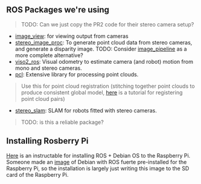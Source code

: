 ROS Packages we're using
------------------------
> TODO: Can we just copy the PR2 code for their stereo camera setup?

- [image_view](http://wiki.ros.org/image_view): for viewing output from cameras
- [stereo_image_proc](http://wiki.ros.org/stereo_image_proc): To generate point cloud data from stereo cameras, and generate a disparity image. TODO: Consider [image_pipeline](http://wiki.ros.org/image_pipeline) as a more complete alternative?
- [viso2_ros](http://wiki.ros.org/viso2_ros): Visual odometry to estimate camera (and robot) motion from mono and stereo cameras.
- [pcl](http://wiki.ros.org/pcl): Extensive library for processing point clouds. 

> Use this for point cloud registration (stitching together point clouds to produce consistent global model, [here](http://pointclouds.org/documentation/tutorials/pairwise_incremental_registration.php#pairwise-incremental-registration) is a tutorial for registering point cloud pairs)

- [stereo_slam](http://www.ros.org/browse/details.php?distro=hydro&name=stereo_slam): SLAM for robots fitted with stereo cameras.

> TODO: is this a reliable package?

Installing Rosberry Pi
----------------------

[Here](http://www.instructables.com/id/Raspberry-Pi-and-ROS-Robotic-Operating-System/step2/Writing-the-image-to-the-SD-card/) is an instructable for installing ROS + Debian OS to the Raspberry Pi. Someone made an [image](http://www.zagrosrobotics.com/files/Raspbian-ROS-full.zip) of Debian with ROS fuerte pre-installed for the Raspberry Pi, so the installation is largely just writing this image to the SD card of the Raspberry Pi.

